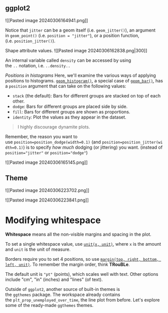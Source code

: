 
## ggplot2

![[Pasted image 20240306164941.png]]

Notice that `jitter` can be a geom itself (i.e. `geom_jitter()`), an argument in `geom_point()` (i.e. `position = "jitter"`), or a position function, (i.e. `position_jitter()`).

Shape attribute values.
![[Pasted image 20240306162838.png|300]]

An internal variable called `density` can be accessed by using the `..` notation, i.e. `..density..`

*Positions in histograms*
Here, we'll examine the various ways of applying positions to histograms. [`geom_histogram()`](http://www.rdocumentation.org/packages/ggplot2/functions/geom_histogram), a special case of [`geom_bar()`](http://www.rdocumentation.org/packages/ggplot2/functions/geom_bar), has a `position` argument that can take on the following values:
- `stack` (the default): Bars for different groups are stacked on top of each other.
- `dodge`: Bars for different groups are placed side by side.
- `fill`: Bars for different groups are shown as proportions.
- `identity`: Plot the values as they appear in the dataset.

> I highly discourage dynamite plots.

Remember, the reason you want to use `position=position_dodge(width=0.1)` (and `position=position_jitter(width=0.1)`) is to specify _how much_ dodging (or jittering) you want. (instead of `position="jitter"` or `position="dodge"`)

![[Pasted image 20240306165145.png]]

## Theme

![[Pasted image 20240306223702.png]]

![[Pasted image 20240306223841.png]]

# Modifying whitespace

**Whitespace** means all the non-visible margins and spacing in the plot.

To set a single whitespace value, use [`unit(x, unit)`](https://www.rdocumentation.org/packages/grid/topics/unit), where `x` is the amount and `unit` is the unit of measure.

Borders require you to set 4 positions, so use [`margin(top, right, bottom, left, unit)`](https://www.rdocumentation.org/packages/ggplot2/topics/margin). To remember the margin order, think **TRouBLe**.

The default unit is `"pt"` (points), which scales well with text. Other options include "cm", "in" (inches) and "lines" (of text).

Outside of `ggplot2`, another source of built-in themes is the `ggthemes` package. The workspace already contains the `plt_prop_unemployed_over_time`, the line plot from before. Let's explore some of the ready-made `ggthemes` themes.